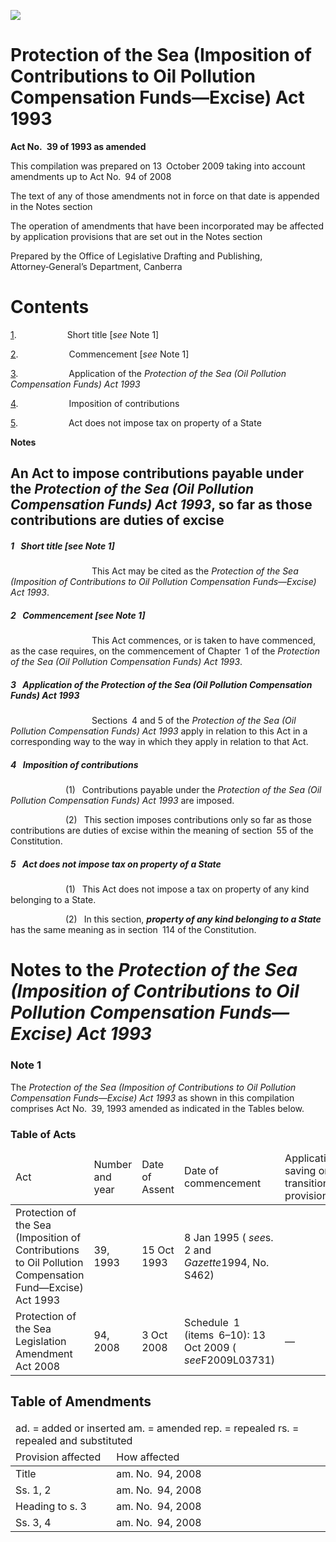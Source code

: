 ![](http://www.comlaw.gov.au/Details/C2009C00473/Html/c56d02eb-e8f5-4d63-824a-01cf1cd8a7bc_files/image001.gif)

# Protection of the Sea (Imposition of Contributions to Oil Pollution Compensation Funds—Excise) Act 1993

**Act No. 39 of 1993 as amended**

This compilation was prepared on 13 October 2009
 taking into account amendments up to Act No. 94 of 2008

The text of any of those amendments not in force
 on that date is appended in the Notes section

The operation of amendments that have been incorporated may be 
 affected by application provisions that are set out in the Notes section

Prepared by the Office of Legislative Drafting and Publishing,
 Attorney‑General’s Department, Canberra

# Contents

[1](#1).            Short title [_see_ Note 1]

[2](#2).            Commencement [_see_ Note 1]

[3](#3).            Application of the _Protection of the Sea (Oil Pollution Compensation Funds) Act 1993_

[4](#4).            Imposition of contributions

[5](#5).            Act does not impose tax on property of a State

**Notes** 

## An Act to impose contributions payable under the _Protection of the Sea (Oil Pollution Compensation Funds) Act 1993_, so far as those contributions are duties of excise

##### <a id="1"></a>1  Short title [_see_ Note 1]

                   This Act may be cited as the _Protection of the Sea (Imposition of Contributions to Oil Pollution Compensation Funds—Excise) Act 1993_.

##### <a id="2"></a>2  Commencement [_see_ Note 1]

                   This Act commences, or is taken to have commenced, as the case requires, on the commencement of Chapter 1 of the _Protection of the Sea (Oil Pollution Compensation Funds) Act 1993_.

##### <a id="3"></a>3  Application of the _Protection of the Sea (Oil Pollution Compensation Funds) Act 1993_

                   Sections 4 and 5 of the _Protection of the Sea (Oil Pollution Compensation Funds) Act 1993_ apply in relation to this Act in a corresponding way to the way in which they apply in relation to that Act.

##### <a id="4"></a>4  Imposition of contributions

             (1)  Contributions payable under the _Protection of the Sea (Oil Pollution Compensation Funds) Act 1993_ are imposed.

             (2)  This section imposes contributions only so far as those contributions are duties of excise within the meaning of section 55 of the Constitution.

##### <a id="5"></a>5  Act does not impose tax on property of a State

             (1)  This Act does not impose a tax on property of any kind belonging to a State.

             (2)  In this section, **_property of any kind belonging to a State_** has the same meaning as in section 114 of the Constitution.

# Notes to the _Protection of the Sea (Imposition of Contributions to Oil Pollution Compensation Funds—Excise) Act 1993_

### Note 1

The _Protection of the Sea (Imposition of Contributions to Oil Pollution Compensation Funds—Excise) Act 1993_ as shown in this compilation comprises Act No. 39, 1993 amended as indicated in the Tables below.

### Table of Acts

<table>
<colgroup>
  <col width="31%">
  <col width="16%">
  <col width="17%">
  <col width="21%">
  <col width="15%">
</colgroup>

<thead>
  <tr>
    <td>
      <div>Act</div>
    </td>
    <td>
      <div>Number 
and year</div>
    </td>
    <td>
      <div>Date 
of Assent</div>
    </td>
    <td>
      <div>Date of commencement</div>
    </td>
    <td>
      <div>Application, saving or transitional provisions</div>
    </td>
  </tr>
</thead>
<tr>
  <td>
    <div>Protection of the Sea (Imposition of Contributions to Oil Pollution Compensation Fund—Excise) Act 1993</div>
  </td>
  <td>
    <div>39, 1993</div>
  </td>
  <td>
    <div>15 Oct 1993</div>
  </td>
  <td>
    <div>8 Jan 1995 ( <i>see</i>s. 2 and <i>Gazette</i>1994, No. S462)</div>
  </td>
  <td>
    <div></div>
  </td>
</tr>
<tr>
  <td>
    <div>Protection of the Sea Legislation Amendment Act 2008</div>
  </td>
  <td>
    <div>94, 2008</div>
  </td>
  <td>
    <div>3 Oct 2008</div>
  </td>
  <td>
    <div>Schedule 1 (items 6–10): 13 Oct 2009 ( <i>see</i>F2009L03731)</div>
  </td>
  <td>
    <div>—</div>
  </td>
</tr></table>

## Table of Amendments

<table>
<colgroup>
  <col width="32%">
  <col width="68%">
</colgroup>

<thead>
  <tr>
    <td colspan="2">
      <div>ad. = added or inserted am. = amended rep. = repealed rs. = repealed and substituted</div>
    </td>
  </tr>
  <tr>
    <td>
      <div>Provision affected</div>
    </td>
    <td>
      <div>How affected</div>
    </td>
  </tr>
</thead>
<tr>
  <td>
    <div>Title</div>
  </td>
  <td>
    <div>am. No. 94, 2008</div>
  </td>
</tr>
<tr>
  <td>
    <div>Ss. 1, 2</div>
  </td>
  <td>
    <div>am. No. 94, 2008</div>
  </td>
</tr>
<tr>
  <td>
    <div>Heading to s. 3</div>
  </td>
  <td>
    <div>am. No. 94, 2008</div>
  </td>
</tr>
<tr>
  <td>
    <div>Ss. 3, 4</div>
  </td>
  <td>
    <div>am. No. 94, 2008</div>
  </td>
</tr></table>

 

